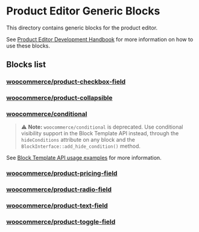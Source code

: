 # Product Editor Generic Blocks

This directory contains generic blocks for the product editor.

See [Product Editor Development Handbook](../../../../../../docs/product-editor-development/README.md)
for more information on how to use these blocks.

## Blocks list

### [woocommerce/product-checkbox-field](checkbox/README.md)

### [woocommerce/product-collapsible](collapsible/README.md)

### [woocommerce/conditional](conditional/README.md)

> ⚠️ **Note:** `woocommerce/conditional` is deprecated. Use conditional visibility
support in the Block Template API instead, through the `hideConditions` attribute on
any block and the `BlockInterface::add_hide_condition()` method.

See [Block Template API usage examples](../../../../../../plugins/woocommerce/src/Admin/Features/ProductBlockEditor/ProductTemplates/README.md) for more information.

### [woocommerce/product-pricing-field](pricing/README.md)

### [woocommerce/product-radio-field](radio/README.md)

### [woocommerce/product-text-field](text/README.md)

### [woocommerce/product-toggle-field](toggle/README.md)
